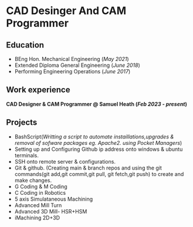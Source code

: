 # CAD Desinger And CAM Programmer 
## Education 
- BEng Hon. Mechanical Engineering (_May 2021_) 
- Extended Diploma General Engineering (_June 2018_) 
- Performing Engineering Operations (_June 2017_)

## Work experience 
**CAD Designer & CAM Programmer @ Samuel Heath (_Feb 2023 - present_)**

## Projects 
- BashScript(_Writting a script to automate instaillations,upgrades & removal of sofware packages eg. Apache2. using Pocket Managers_)
- Setting up and Configuring Github ip address onto windows & ubuntu terminals.
- SSH onto remote server & configurations.
- Git & github. (Creating main & branch repos and using the git commands(git add,git commit,git pull, git fetch,git push) to create and make changes. 
- G Coding & M Coding
- C Coding in Robotics 
- 5 axis Simulataneous Machining
- Advanced Mill Turn
- Advanced 3D Mill- HSR+HSM
- iMachining 2D+3D
